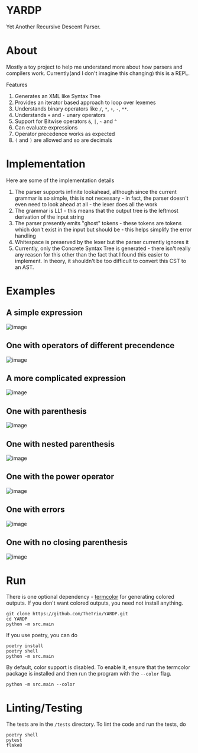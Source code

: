 # YARDP

Yet Another Recursive Descent Parser.

# About

Mostly a toy project to help me understand more about how parsers and compilers work. Currently(and I don't imagine this changing) this is a REPL.

Features

1. Generates an XML like Syntax Tree
2. Provides an iterator based approach to loop over lexemes
3. Understands binary operators like `/`, `*`, `+`, `-`, `**`.
4. Understands `+` and `-` unary operators
5. Support for Bitwise operators `&`, `|`, `~` and `^`
6. Can evaluate expressions
7. Operator precedence works as expected
8. `(` and `)` are allowed and so are decimals

# Implementation

Here are some of the implementation details

1. The parser supports infinite lookahead, although since the current grammar is so simple, this is not necessary - in fact, the parser doesn't even need to look ahead at all - the lexer does all the work
2. The grammar is LL1 - this means that the output tree is the leftmost derivation of the input string
3. The parser presently emits "ghost" tokens - these tokens are tokens which don't exist in the input but should be - this helps simplify the error handling
4. Whitespace is preserved by the lexer but the parser currently ignores it
5. Currently, only the Concrete Syntax Tree is generated - there isn't really any reason for this other than the fact that I found this easier to implement. In theory, it shouldn't be too difficult to convert this CST to an AST.

# Examples

## A simple expression

![image](https://user-images.githubusercontent.com/10794178/161538743-5540994b-b83f-4cdd-9f70-592a4f90fffa.png)

## One with operators of different precendence

![image](https://user-images.githubusercontent.com/10794178/161538856-ca3f4bbb-f271-4036-a688-47e18ad19ce1.png)

## A more complicated expression

![image](https://user-images.githubusercontent.com/10794178/161538949-bbbedcdb-9abb-474e-849c-57d7d44af927.png)

## One with parenthesis

![image](https://user-images.githubusercontent.com/10794178/161539039-80b8074f-bef2-4e8b-be22-98c57500c9c2.png)

## One with nested parenthesis

![image](https://user-images.githubusercontent.com/10794178/161539151-8ee049bb-f550-45a9-bebe-002b052578b1.png)

## One with the power operator

![image](https://user-images.githubusercontent.com/10794178/161633558-04c54288-fb50-47b5-bd82-8204657180d1.png)

## One with errors

![image](https://user-images.githubusercontent.com/10794178/161539354-ec3530ee-69bd-4b4e-8769-f52ccf18a29d.png)

## One with no closing parenthesis

![image](https://user-images.githubusercontent.com/10794178/161539425-027ee732-9c03-41ae-840b-f970ecc45056.png)

# Run

There is one optional dependency - [termcolor](https://pypi.org/project/termcolor/) for generating colored outputs. If you don't want colored outputs, you need not install anything.

```
git clone https://github.com/TheTrio/YARDP.git
cd YARDP
python -m src.main
```

If you use poetry, you can do

```
poetry install
poetry shell
python -m src.main
```

By default, color support is disabled. To enable it, ensure that the termcolor package is installed and then run the program with the `--color` flag.

```
python -m src.main --color
```

# Linting/Testing

The tests are in the `/tests` directory. To lint the code and run the tests, do

```
poetry shell
pytest
flake8
```

